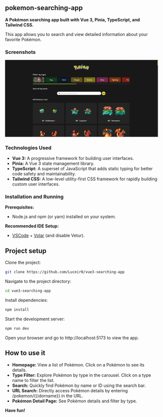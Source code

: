 ## pokemon-searching-app

**A Pokémon searching app built with Vue 3, Pinia, TypeScript, and Tailwind CSS.**

This app allows you to search and view detailed information about your favorite Pokémon.

### Screenshots

![Pantalla de inicio](/src/assets/screenshots/home.png)

### Technologies Used

- **Vue 3:** A progressive framework for building user interfaces.
- **Pinia:** A Vue 3 state management library.
- **TypeScript:** A superset of JavaScript that adds static typing for better code safety and maintainability.
- **Tailwind CSS:** A low-level utility-first CSS framework for rapidly building custom user interfaces.

### Installation and Running

**Prerequisites:**

- Node.js and npm (or yarn) installed on your system.

**Recommended IDE Setup:**

- [VSCode](https://code.visualstudio.com/) + [Volar](https://marketplace.visualstudio.com/items?itemName=Vue.volar) (and disable Vetur).

## Project setup

Clone the project:

```bash
git clone https://github.com/Luceir0/vue3-searching-app
```

Navigate to the project directory:

```bash
cd vue3-searching-app
```

Install dependencies:

```bash
npm install
```

Start the development server:

```bash
npm run dev
```

Open your browser and go to http://localhost:5173 to view the app.

## How to use it

- **Homepage:** View a list of Pokémon. Click on a Pokémon to see its details.
- **Type Filter:** Explore Pokémon by type in the carousel. Click on a type name to filter the list.
- **Search:** Quickly find Pokémon by name or ID using the search bar.
- **URL Search:** Directly access Pokémon details by entering /pokemon/{{idorname}} in the URL.
- **Pokémon Detail Page:** See Pokémon details and filter by type.

**Have fun!**
